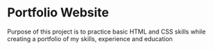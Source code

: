 # Portfolio Website
Purpose of this project is to practice basic HTML and CSS skills while creating a portfolio of my skills, experience and education

